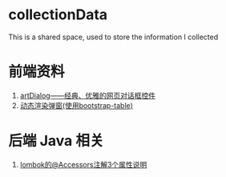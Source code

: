 # collectionData
This is a shared space, used to store the information I collected


# 前端资料
1. [artDialog——经典、优雅的网页对话框控件](https://linmengmeng.blog.csdn.net/article/details/112337400) 
2. [动态渲染弹窗(使用bootstrap-table)](https://linmengmeng.blog.csdn.net/article/details/109716764) 




# 后端 Java 相关

1. [lombok的@Accessors注解3个属性说明](https://www.jianshu.com/p/784732369d46) 